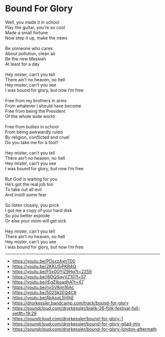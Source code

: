 # Bound For Glory

Well, you made it in school\
Play the guitar, you’re so cool\
Made a small fortune\
Now step it up, make the news\
\
Be someone who cares\
About pollution, clean air\
Be the new Messiah\
At least for a day\
\
Hey mister, can’t you tell\
There ain’t no heaven, no hell\
Hey mister, can’t you see\
I was bound for glory, but now I’m free\
\
Free from my brothers in arms\
From whatever I should have become\
Free from being the President\
Of the whole wide world\
\
Free from bullies in school\
From being awkwardly ruled\
By religion, conflicted and cruel\
Do you take me for a fool?\
\
Hey mister, can’t you tell\
There ain’t no heaven, no hell\
Hey mister, can’t you see\
I was bound for glory, but now I’m free\
\
But God is waiting for you\
He’s got the real job too\
To take out all evil\
And instill some fear\
\
So listen closely, you prick\
I got me a copy of your hard disk\
So you better explode\
Or else your mom will get sick\
\
Hey mister, can’t you tell\
There ain’t no heaven, no hell\
Hey mister, can’t you see\
I was bound for glory, but now I’m free

---
- https://youtu.be/PDsxzAxhTD0
- https://youtu.be/2KKU5jPKB4Q
- https://youtu.be/F5x0OYlZ9Hg?t=2259
- https://youtu.be/j6OQSqvVZ10?t=57
- https://youtu.be/tEgZIbsadhA?t=47
- https://youtu.be/nvSVAjm16Ac
- https://youtu.be/502Sk2EQ4C8
- https://youtu.be/AkAsqL5HlhE
- https://drorkessler.bandcamp.com/track/bound-for-glory
- https://soundcloud.com/drorkessler/bialik-26-folk-festival-full-set#t=19:29
- https://soundcloud.com/drorkessler/bound-for-glory-1
- https://soundcloud.com/drorkessler/bound-for-glory-gilad-mix
- https://soundcloud.com/drorkessler/bound-for-glory-london-aftermath
